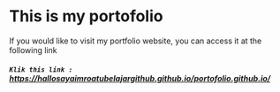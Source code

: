 # This is my portofolio

If you would like to visit my portfolio website, you can access it at the following link 
##### `Klik this link :` https://hallosayaimroatubelajargithub.github.io/portofolio.github.io/

